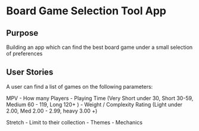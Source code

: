 # Board Game Selection Tool App

## Purpose

Building an app which can find the best board game under a small selection of preferences

## User Stories

A user can find a list of games on the following parameters:

MPV
	- How many Players 
	- Playing Time (Very Short under 30, Short 30-59, Medium 60 - 119, Long 120+ )
	- Weight / Complexity Rating (Light under 2.00, Med 2.00 - 2.99, heavy 3.00 +)

Stretch
	- Limit to their collection
	- Themes
	- Mechanics
